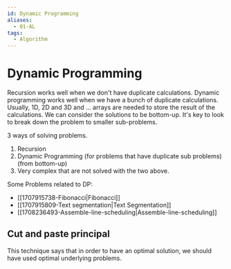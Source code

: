 ```yaml
---
id: Dynamic Programming
aliases:
  - 01-AL
tags:
  - Algorithm
---
```

# Dynamic Programming

Recursion works well when we don't have duplicate calculations.
Dynamic programming works well when we have a bunch of duplicate calculations.
Usually, 1D, 2D and 3D and ... arrays are needed to store the result of the calculations.
We can consider the solutions to be bottom-up.
It's key to look to break down the problem to smaller sub-problems. 


3 ways of solving problems.

1. Recursion
2. Dynamic Programming (for problems that have duplicate sub problems) (from bottom-up)
3. Very complex that are not solved with the two above.

Some Problems related to DP:
- [[1707915738-Fibonacci|Fibonacci]]
- [[1707915809-Text segmentation|Text Segmentation]]
- [[1708236493-Assemble-line-scheduling|Assemble-line-scheduling]]

## Cut and paste principal
This technique says that in order to have an optimal solution, we should have used optimal underlying problems.